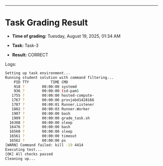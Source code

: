 
---
# Task Grading Result

- **Time of grading:** Tuesday, August 19, 2025, 01:34 AM

- **Task:** Task-3

- **Result:** CORRECT


Logs:
```bash
Setting up task environment...
Running student solution with command filtering...
    PID TTY          TIME CMD
    918 ?        00:00:00 systemd
    936 ?        00:00:00 (sd-pam)
   1755 ?        00:00:00 hosted-compute-
   1767 ?        00:00:00 provjobd1428166
   1787 ?        00:00:01 Runner.Listener
   1802 ?        00:00:03 Runner.Worker
   1907 ?        00:00:00 bash
   1909 ?        00:00:00 grade_task.sh
  16308 ?        00:00:00 sleep
  16476 ?        00:00:00 bash
  16560 ?        00:00:00 sleep
  16561 ?        00:00:00 timeout
  16562 ?        00:00:00 ps
[WARN] Command failed: kill -19 4414
Executing test...
[OK] All checks passed
Cleaning up...
```
